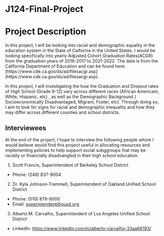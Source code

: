 # J124-Final-Project

<h1>Project Description</h1>
In this project, I will be looking into racial and demographic equality in the education system in the State of Caifornia in the United States. I would be looking specifically into yearly Adjusted Cohort Graduation Rates(ACGR) from the graduation years of 2016-2017 to 2021-2022. 
The data is from the California Department of Education and can be found here: [https://www.cde.ca.gov/ds/ad/filesacgr.asp](https://www.cde.ca.gov/ds/ad/filesacgr.asp). 

In this project, I will investigating the how the Graduation and Dropout rates of High School (Grade 9-12) vary across different races (African Americam, White, Hispanic, etc) , as well as the Demographic Background ( Socioeconomically Disadvantaged, Migrant, Foster, etc). Through doing so, I aim to look for signs for racial and demographic inequality and how they may differ across different counties and school districts.

<h2>Interviewees</h2>
At the end of the project, I hope to interview the following people whom I would believe would find this project useful in allocating resources and implementing policies to help support social subggroups that may be racially or financially disadvangted in their high school education.

1. Scott Francis, Superintendent of Berkeley School District
  *  Phone: (248) 837-8004
2. Dr. Kyla Johnson-Trammell, Superintendent of Oakland Unified School District
  *  Phone: (510) 879-8000
  *  Email: superintendent@ousd.org
3. Alberto M. Carvalho, Superintendent of Los Angeles Unified School 
District
  *  LinkedIn: https://www.linkedin.com/in/alberto-carvalho-33aa66193/
